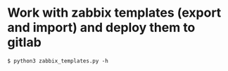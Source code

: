#  Work with zabbix templates (export and import) and deploy them to gitlab
 ```$ python3 zabbix_templates.py -h```

